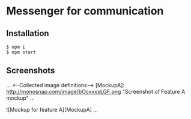 # Messenger for communication

## Installation
```
$ npm i
$ npm start
```

## Screenshots

...
<--Collected image definitions-->
[MockupA]: http://monosnap.com/image/bOcxxxxLGF.png "Screenshot of Feature A mockup"
...
<!--Using an image reference-->
![Mockup for feature A][MockupA]
...
